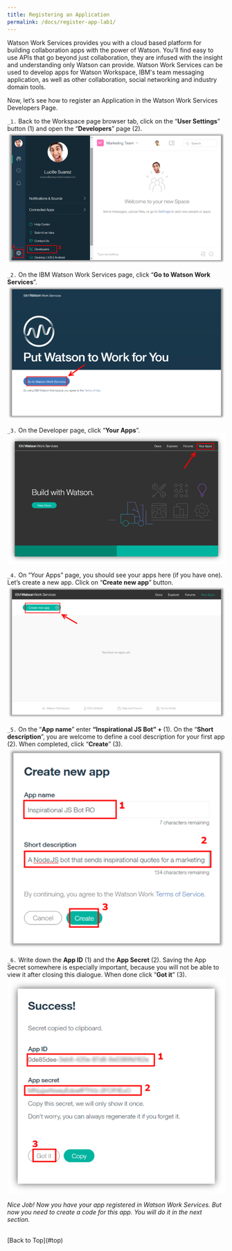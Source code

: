 ```yaml
---
title: Registering an Application
permalink: /docs/register-app-lab1/
---
```


<a name="top"/>

Watson Work Services provides you with a cloud based platform for building collaboration apps with the power of Watson. You’ll find easy to use APIs that go beyond just collaboration, they are infused with the insight and understanding only Watson can provide. Watson Work Services can be used to develop apps for Watson Workspace, IBM's team messaging application, as well as other collaboration, social networking and industry domain tools.

Now, let’s see how to register an Application in the Watson Work Services Developers Page.

`_1.` Back to the Workspace page browser tab, click on the “**User Settings**” button (1) and open the “**Developers**” page (2).
![opening dev page](../images/opening-dev-page.png)

`_2.` On the IBM Watson Work Services page, click “**Go to Watson Work Services**”.
![Go to WWS](../images/goto-wws.png)

`_3.` On the Developer page, click “**Your Apps**”.
![Your Apps Page](../images/yourapps.png)

`_4.` On “Your Apps” page, you should see your apps here (if you have one). Let’s create a new app.  Click on “**Create new app**” button.
![Creating WWS App](../images/create-new-app.png)

`_5.` On the “**App name**” enter **“Inspirational JS Bot” + <your initials>** (1). On the “**Short description**”, you are welcome to define a cool description for your first app (2). When completed, click “**Create**” (3).
![Defining App Name](../images/inspirational-bot.png)

`_6.` Write down the **App ID** (1) and the **App Secret** (2). Saving the App Secret somewhere is especially important, because you will not be able to view it after closing this dialogue. When done click “**Got it**” (3).
![App Secret](../images/app-secret.png)

*Nice Job! Now you have your app registered in Watson Work Services. But now you need to create a code for this app. You will do it in the next section.*

<br/>
[Back to Top](#top)  
